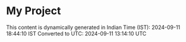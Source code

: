 # My Project

This content is dynamically generated in Indian Time (IST): 2024-09-11 18:44:10 IST
Converted to UTC: 2024-09-11 13:14:10 UTC
